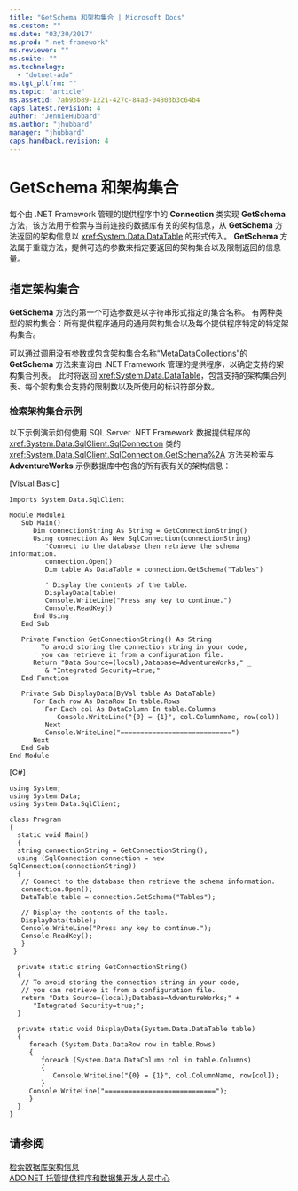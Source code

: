 ```yaml
---
title: "GetSchema 和架构集合 | Microsoft Docs"
ms.custom: ""
ms.date: "03/30/2017"
ms.prod: ".net-framework"
ms.reviewer: ""
ms.suite: ""
ms.technology: 
  - "dotnet-ado"
ms.tgt_pltfrm: ""
ms.topic: "article"
ms.assetid: 7ab93b89-1221-427c-84ad-04803b3c64b4
caps.latest.revision: 4
author: "JennieHubbard"
ms.author: "jhubbard"
manager: "jhubbard"
caps.handback.revision: 4
---
```

# GetSchema 和架构集合
每个由 .NET Framework 管理的提供程序中的 **Connection** 类实现 **GetSchema** 方法，该方法用于检索与当前连接的数据库有关的架构信息，从 **GetSchema** 方法返回的架构信息以 <xref:System.Data.DataTable> 的形式传入。  **GetSchema** 方法属于重载方法，提供可选的参数来指定要返回的架构集合以及限制返回的信息量。  
  
## 指定架构集合  
 **GetSchema** 方法的第一个可选参数是以字符串形式指定的集合名称。  有两种类型的架构集合：所有提供程序通用的通用架构集合以及每个提供程序特定的特定架构集合。  
  
 可以通过调用没有参数或包含架构集合名称“MetaDataCollections”的 **GetSchema** 方法来查询由 .NET Framework 管理的提供程序，以确定支持的架构集合列表。  此时将返回 <xref:System.Data.DataTable>，包含支持的架构集合列表、每个架构集合支持的限制数以及所使用的标识符部分数。  
  
### 检索架构集合示例  
 以下示例演示如何使用 SQL Server .NET Framework 数据提供程序的 <xref:System.Data.SqlClient.SqlConnection> 类的 <xref:System.Data.SqlClient.SqlConnection.GetSchema%2A> 方法来检索与 **AdventureWorks** 示例数据库中包含的所有表有关的架构信息：  
  
 \[Visual Basic\]  
  
```  
Imports System.Data.SqlClient  
  
Module Module1  
   Sub Main()  
      Dim connectionString As String = GetConnectionString()  
      Using connection As New SqlConnection(connectionString)  
         'Connect to the database then retrieve the schema information.  
         connection.Open()  
         Dim table As DataTable = connection.GetSchema("Tables")  
  
         ' Display the contents of the table.  
         DisplayData(table)  
         Console.WriteLine("Press any key to continue.")  
         Console.ReadKey()  
      End Using  
   End Sub  
  
   Private Function GetConnectionString() As String  
      ' To avoid storing the connection string in your code,    
      ' you can retrieve it from a configuration file.  
      Return "Data Source=(local);Database=AdventureWorks;" _  
         & "Integrated Security=true;"  
   End Function  
  
   Private Sub DisplayData(ByVal table As DataTable)  
      For Each row As DataRow In table.Rows  
         For Each col As DataColumn In table.Columns  
            Console.WriteLine("{0} = {1}", col.ColumnName, row(col))  
         Next  
         Console.WriteLine("============================")  
      Next  
   End Sub  
End Module  
```  
  
 \[C\#\]  
  
```  
using System;  
using System.Data;  
using System.Data.SqlClient;  
  
class Program  
{  
  static void Main()  
  {  
  string connectionString = GetConnectionString();  
  using (SqlConnection connection = new SqlConnection(connectionString))  
  {  
   // Connect to the database then retrieve the schema information.  
   connection.Open();  
   DataTable table = connection.GetSchema("Tables");  
  
   // Display the contents of the table.  
   DisplayData(table);  
   Console.WriteLine("Press any key to continue.");  
   Console.ReadKey();  
   }  
 }  
  
  private static string GetConnectionString()  
  {  
   // To avoid storing the connection string in your code,  
   // you can retrieve it from a configuration file.  
   return "Data Source=(local);Database=AdventureWorks;" +  
      "Integrated Security=true;";  
  }  
  
  private static void DisplayData(System.Data.DataTable table)  
  {  
     foreach (System.Data.DataRow row in table.Rows)  
     {  
        foreach (System.Data.DataColumn col in table.Columns)  
        {  
           Console.WriteLine("{0} = {1}", col.ColumnName, row[col]);  
        }  
     Console.WriteLine("============================");  
     }  
  }  
}  
```  
  
## 请参阅  
 [检索数据库架构信息](../../../../docs/framework/data/adonet/retrieving-database-schema-information.md)   
 [ADO.NET 托管提供程序和数据集开发人员中心](http://go.microsoft.com/fwlink/?LinkId=217917)